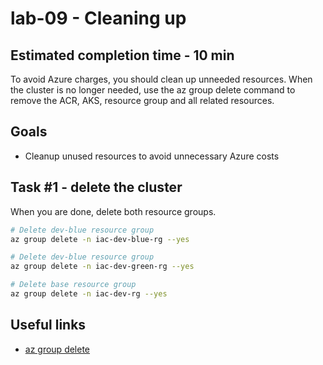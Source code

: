 # lab-09 - Cleaning up

## Estimated completion time - 10 min

To avoid Azure charges, you should clean up unneeded resources. When the cluster is no longer needed, use the az group delete command to remove the ACR, AKS, resource group and all related resources.

## Goals

* Cleanup unused resources to avoid unnecessary Azure costs

## Task #1 - delete the cluster

When you are done, delete both resource groups.

```bash
# Delete dev-blue resource group
az group delete -n iac-dev-blue-rg --yes

# Delete dev-blue resource group
az group delete -n iac-dev-green-rg --yes

# Delete base resource group
az group delete -n iac-dev-rg --yes
```

## Useful links

* [az group delete](https://docs.microsoft.com/en-us/cli/azure/group?view=azure-cli-latest&WT.mc_id=AZ-MVP-5003837#az_group_delete)
